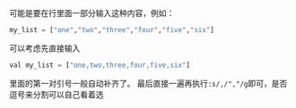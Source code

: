 可能是要在行里面一部分输入这种内容，例如：
```python
my_list = ["one","two","three","four","five","six"]
```

可以考虑先直接输入
```python
val my_list = ["one,two,three,four,five,six"]
```

里面的第一对引号一般自动补齐了。
最后直接一遍再执行```:s/,/","/g```即可，是否逗号来分割可以自己看着选

